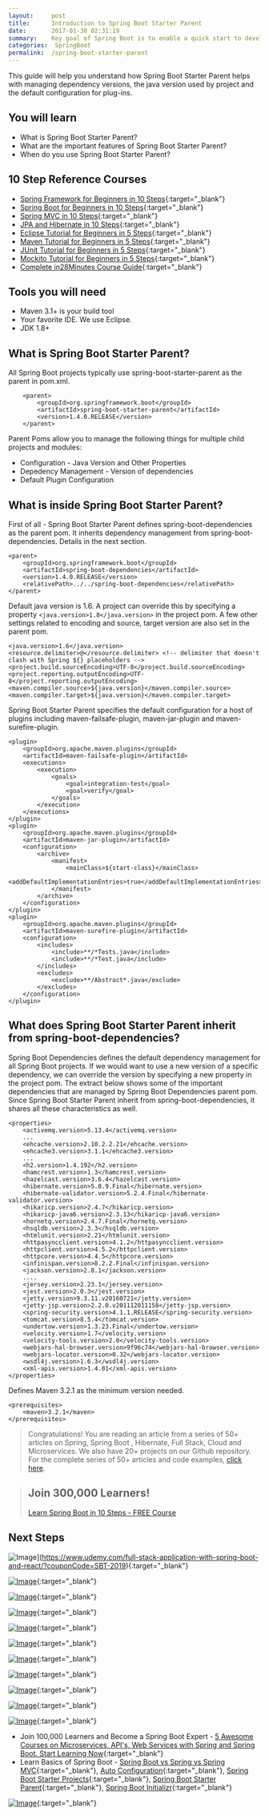 ```yaml
---
layout:     post
title:      Introduction to Spring Boot Starter Parent
date:       2017-01-30 02:31:19
summary:    Key goal of Spring Boot is to enable a quick start to developing production ready applications. Spring Boot Starter Parent plays a key role in managing dependency versions and having the right plug-ins configured.  
categories:  SpringBoot
permalink:  /spring-boot-starter-parent
---
```


This guide will help you understand how Spring Boot Starter Parent helps with managing dependency versions, the java version used by project and the default configuration for plug-ins.
 
## You will learn
- What is Spring Boot Starter Parent?
- What are the important features of Spring Boot Starter Parent?
- When do you use Spring Boot Starter Parent?

## 10 Step Reference Courses

- [Spring Framework for Beginners in 10 Steps](https://courses.in28minutes.com/p/spring-framework-for-beginners){:target="_blank"}
- [Spring Boot for Beginners in 10 Steps](https://courses.in28minutes.com/p/spring-boot-for-beginners-in-10-steps){:target="_blank"}
- [Spring MVC in 10 Steps](https://www.youtube.com/watch?v=BjNhGaZDr0Y){:target="_blank"}
- [JPA and Hibernate in 10 Steps](https://courses.in28minutes.com/p/jpa-and-hibernate-tutorial-for-beginners-with-spring-boot){:target="_blank"}
- [Eclipse Tutorial for Beginners in 5 Steps](https://courses.in28minutes.com/p/eclipse-tutorial-for-beginners){:target="_blank"}
- [Maven Tutorial for Beginners in 5 Steps](https://courses.in28minutes.com/p/maven-tutorial-for-beginners-in-5-steps){:target="_blank"}
- [JUnit Tutorial for Beginners in 5 Steps](https://courses.in28minutes.com/p/junit-tutorial-for-beginners){:target="_blank"}
- [Mockito Tutorial for Beginners in 5 Steps](https://courses.in28minutes.com/p/mockito-for-beginner-in-5-steps){:target="_blank"}
- [Complete in28Minutes Course Guide](https://courses.in28minutes.com/p/in28minutes-course-guide){:target="_blank"}

## Tools you will need
- Maven 3.1+ is your build tool
- Your favorite IDE. We use Eclipse.
- JDK 1.8+

## What is Spring Boot Starter Parent?

All Spring Boot projects typically use spring-boot-starter-parent as the parent in pom.xml.

```
    <parent>
        <groupId>org.springframework.boot</groupId>
        <artifactId>spring-boot-starter-parent</artifactId>
        <version>1.4.0.RELEASE</version>
    </parent>
```

Parent Poms allow you to manage the following things for multiple child projects and modules:

- Configuration - Java Version and Other Properties
- Depedency Management - Version of dependencies
- Default Plugin Configuration

## What is inside Spring Boot Starter Parent?

First of all - Spring Boot Starter Parent defines spring-boot-dependencies as the parent pom. It inherits dependency management from spring-boot-dependencies. Details in the next section.

```
<parent>
	<groupId>org.springframework.boot</groupId>
	<artifactId>spring-boot-dependencies</artifactId>
	<version>1.4.0.RELEASE</version>
	<relativePath>../../spring-boot-dependencies</relativePath>
</parent>

```

Default java version is 1.6. A project can override this by specifying a property `<java.version>1.8</java.version>` in the project pom. A few other settings related to encoding and source, target version are also set in the parent pom.

```
<java.version>1.6</java.version>
<resource.delimiter>@</resource.delimiter> <!-- delimiter that doesn't clash with Spring ${} placeholders -->
<project.build.sourceEncoding>UTF-8</project.build.sourceEncoding>
<project.reporting.outputEncoding>UTF-8</project.reporting.outputEncoding>
<maven.compiler.source>${java.version}</maven.compiler.source>
<maven.compiler.target>${java.version}</maven.compiler.target>

```

Spring Boot Starter Parent specifies the default configuration for a host of plugins including maven-failsafe-plugin, maven-jar-plugin and maven-surefire-plugin.

```
<plugin>
	<groupId>org.apache.maven.plugins</groupId>
	<artifactId>maven-failsafe-plugin</artifactId>
	<executions>
		<execution>
			<goals>
				<goal>integration-test</goal>
				<goal>verify</goal>
			</goals>
		</execution>
	</executions>
</plugin>
<plugin>
	<groupId>org.apache.maven.plugins</groupId>
	<artifactId>maven-jar-plugin</artifactId>
	<configuration>
		<archive>
			<manifest>
				<mainClass>${start-class}</mainClass>
				<addDefaultImplementationEntries>true</addDefaultImplementationEntries>
			</manifest>
		</archive>
	</configuration>
</plugin>
<plugin>
	<groupId>org.apache.maven.plugins</groupId>
	<artifactId>maven-surefire-plugin</artifactId>
	<configuration>
		<includes>
			<include>**/*Tests.java</include>
			<include>**/*Test.java</include>
		</includes>
		<excludes>
			<exclude>**/Abstract*.java</exclude>
		</excludes>
	</configuration>
</plugin>

```

## What does Spring Boot Starter Parent inherit from spring-boot-dependencies?

Spring Boot Dependencies defines the default dependency management for all Spring Boot projects. If we would want to use a new version of a specific dependency, we can override the version by specifying a new property in the project pom. The extract below shows some of the important dependencies that are managed by Spring Boot Dependencies parent pom. Since Spring Boot Starter Parent inherit from spring-boot-dependencies, it shares all these characteristics as well.  

```
<properties>
	<activemq.version>5.13.4</activemq.version>
	...
	<ehcache.version>2.10.2.2.21</ehcache.version>
	<ehcache3.version>3.1.1</ehcache3.version>
	...
	<h2.version>1.4.192</h2.version>
	<hamcrest.version>1.3</hamcrest.version>
	<hazelcast.version>3.6.4</hazelcast.version>
	<hibernate.version>5.0.9.Final</hibernate.version>
	<hibernate-validator.version>5.2.4.Final</hibernate-validator.version>
	<hikaricp.version>2.4.7</hikaricp.version>
	<hikaricp-java6.version>2.3.13</hikaricp-java6.version>
	<hornetq.version>2.4.7.Final</hornetq.version>
	<hsqldb.version>2.3.3</hsqldb.version>
	<htmlunit.version>2.21</htmlunit.version>
	<httpasyncclient.version>4.1.2</httpasyncclient.version>
	<httpclient.version>4.5.2</httpclient.version>
	<httpcore.version>4.4.5</httpcore.version>
	<infinispan.version>8.2.2.Final</infinispan.version>
	<jackson.version>2.8.1</jackson.version>
	....
	<jersey.version>2.23.1</jersey.version>
	<jest.version>2.0.3</jest.version>
	<jetty.version>9.3.11.v20160721</jetty.version>
	<jetty-jsp.version>2.2.0.v201112011158</jetty-jsp.version>
	<spring-security.version>4.1.1.RELEASE</spring-security.version>
	<tomcat.version>8.5.4</tomcat.version>
	<undertow.version>1.3.23.Final</undertow.version>
	<velocity.version>1.7</velocity.version>
	<velocity-tools.version>2.0</velocity-tools.version>
	<webjars-hal-browser.version>9f96c74</webjars-hal-browser.version>
	<webjars-locator.version>0.32</webjars-locator.version>
	<wsdl4j.version>1.6.3</wsdl4j.version>
	<xml-apis.version>1.4.01</xml-apis.version>
</properties>
```
Defines Maven 3.2.1 as the minimum version needed.

```
<prerequisites>
	<maven>3.2.1</maven>
</prerequisites>

```
> Congratulations! You are reading an article from a series of 50+ articles on Spring, Spring Boot , Hibernate, Full Stack, Cloud and Microservices. We also have 20+ projects on our Github repository. For the complete series of 50+ articles and code examples, [click here](https://www.springboottutorial.com/tags/#SpringBoot).

<blockquote>
	<H2>Join 300,000 Learners!</H2>
	<p><a href="https://courses.in28minutes.com/p/spring-boot-for-beginners-in-10-steps" target="_blank">Learn Spring Boot in 10 Steps - FREE Course</a></p>
</blockquote>

## Next Steps

![Image](/images/Course-Go-Full-Stack-With-Spring-Boot-and-React.png "Go Full Stack with Spring Boot and React")](https://www.udemy.com/full-stack-application-with-spring-boot-and-react/?couponCode=SBT-2019){:target="_blank"}

[![Image](/images/Course-Go-Full-Stack-With-SpringBoot-And-Angular.png "Go Full Stack with Spring Boot and Angular")](https://www.udemy.com/full-stack-application-development-with-spring-boot-and-angular/?couponCode=SBT-2019){:target="_blank"}

[![Image](/images/Course-DockerCrashCourseForJavaSpringBootDevelopers.png "Docker Crash Course for Java Spring Boot Developers")](https://www.udemy.com/course/docker-course-with-java-and-spring-boot-for-beginners/?couponCode=SBT-2019){:target="_blank"}

[![Image](/images/Course-Master-Microservices-with-Spring-Boot-and-Spring-Cloud.png "Master Microservices with Spring Boot and Spring Cloud")](https://www.udemy.com/microservices-with-spring-boot-and-spring-cloud/?couponCode=SBT-2019){:target="_blank"}

[![Image](/images/Course-pivotal-cloud-foundry-pcf-deploying-spring-boot-apps.png "Deploying Spring Boot Microservices to Pivotal Cloud Foundry (PCF)")](https://www.udemy.com/course/learn-pivotal-cloud-foundry-pcf-deploying-spring-boot-apps/?couponCode=SBT-2019){:target="_blank"}

[![Image](/images/Course-Deploy-Java-Spring-Boot-Microservices-To-ECS.png "Deploying Spring Boot Microservices to AWS using ECS and AWS Fargate")](https://www.udemy.com/course/deploy-spring-microservices-to-aws-with-ecs-and-aws-fargate/?couponCode=SBT-2019){:target="_blank"}

[![Image](/images/Course-Deploy-Java-Spring-Boot-Apps-To-AWS.png "Deploying Spring Boot Apps to AWS using Elastic Beanstalk")](https://www.udemy.com/deploy-java-spring-boot-to-aws-amazon-web-service/?couponCode=SBT-2019){:target="_blank"}


[![Image](/images/Course-Master-Java-Web-Services-and-REST-API-with-Spring-Boot.png "Master Java Web Services and REST API with Spring Boot")](https://www.udemy.com/spring-web-services-tutorial/?couponCode=SBT-2019){:target="_blank"}

[![Image](/images/Course-Spring-Framework-Interview-Guide-200-Questions-Answers.png "Spring Framework Interview Guide - 200+ Questions & Answers")](https://www.udemy.com/spring-interview-questions-and-answers/?couponCode=SBT-2019){:target="_blank"}

[![Image](/images/Course-Learn-Spring-Boot-in-100-Steps---Beginner-to-Expert.png "Learn Spring Boot in 100 Steps - Beginner to Expert")](https://www.udemy.com/spring-boot-tutorial-for-beginners/?couponCode=SBT-2019){:target="_blank"}

[![Image](/images/Course-Spring-Framework-Master-Class---Beginner-to-Expert.png "Spring Master Class - Beginner to Expert")](https://www.udemy.com/spring-tutorial-for-beginners/?couponCode=SBT-2019){:target="_blank"}

- Join 100,000 Learners and Become a Spring Boot Expert - [ 5 Awesome Courses on Microservices, API's, Web Services with Spring and Spring Boot. Start Learning Now](https://in28minutes1.teachable.com/p/complete-spring-course-bundle/?coupon_code=HALFOFF&preview=logged_out){:target="_blank"}
- Learn Basics of Spring Boot - [Spring Boot vs Spring vs Spring MVC](http://www.springboottutorial.com/spring-boot-vs-spring-mvc-vs-spring){:target="_blank"}, [Auto Configuration](http://www.springboottutorial.com/spring-boot-auto-configuration){:target="_blank"}, [Spring Boot Starter Projects](http://www.springboottutorial.com/spring-boot-starter-projects){:target="_blank"}, [Spring Boot Starter Parent](http://www.springboottutorial.com/spring-boot-starter-parent){:target="_blank"}, [Spring Boot Initializr](http://www.springboottutorial.com/spring-initialzr-bootstrap-spring-boot-applications){:target="_blank"}

[![Image](/images/SpringBootTutorialForBeginnersPlaylist.png "Spring Boot Tutorial For Beginners - 25 Videos")](https://courses.in28minutes.com/p/spring-boot-for-beginners-in-10-steps){:target="_blank"}
